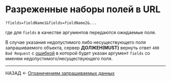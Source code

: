 # Разреженные наборы полей в URL

```
?fields=fieldName1&fields=fieldName2&...
```

где для `fields` в качестве аргументов передаются ожидаемые поля.

В случае указания недопустимого либо несуществующего поля запрашиваемого объекта, сервер **ДОЛЖЕН(MUST)** вернуть ответ `400 Bad Request` с [ошибкой](./../errors.md) в которой будет указан аргумент `fields` со именем недопустимого/несуществующего поля.

---

НАЗАД <- [Ограничениям запрашиваемых данных](./data-fetching.md)